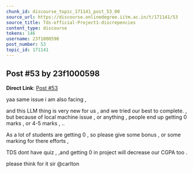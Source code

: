 ```yaml
---
chunk_id: discourse_topic_171141_post_53_00
source_url: https://discourse.onlinedegree.iitm.ac.in/t/171141/53
source_title: Tds-official-Project1-discrepencies
content_type: discourse
tokens: 146
username: 23f1000598
post_number: 53
topic_id: 171141
---
```


## Post #53 by 23f1000598

**Direct Link**: [Post #53](https://discourse.onlinedegree.iitm.ac.in/t/171141/53)

yaa same issue i am also facing ,

and this LLM thing is very new for us , and we tried our best to complete. , but because of local machine issue , or anything , people end up getting 0 marks , or 4-5 marks , ..

As a lot of students are getting 0 , so please give some bonus , or some marking for there efforts ,

TDS dont have quiz , ,and getting 0 in project will decrease our CGPA too .

please think for it sir @carlton
